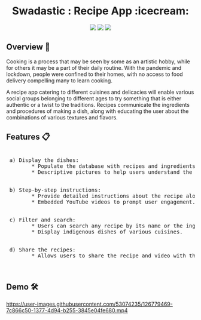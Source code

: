 <h1 align="center">Swadastic : Recipe App :icecream: </h1> 

<p align="center">
  <img src="https://img.shields.io/badge/uses%20internet-ffbf00?style=for-the-badge&logo=internet&logoColor=white">
  <img src="https://forthebadge.com/images/badges/built-for-android.svg">
  <img src="https://img.shields.io/badge/Kotlin-4e1400?&style=for-the-badge&logo=kotlin&logoColor=white">
</p>


## Overview :memo:

Cooking is a process that may be seen by some as an artistic hobby, while for others it may be a part of their daily routine. With the pandemic and lockdown, people were confined to their homes, with no access to food delivery compelling many to learn cooking. <br /> 

A recipe app catering to different cuisines and delicacies will enable various social groups belonging to different ages to try something that is either authentic or a twist to the traditions. Recipes communicate the ingredients and procedures of making a dish, along with educating the user about the combinations of various textures and flavors.


## Features :clipboard:
 
 <pre>
 
 a) Display the dishes: 
        * Populate the database with recipes and ingredients from APIs. 
        * Descriptive pictures to help users understand the final dish. <br />

 b) Step-by-step instructions: 
        * Provide detailed instructions about the recipe along with the exact measurements of ingredients.
        * Embedded YouTube videos to prompt user engagement. <br />

 c) Filter and search:  
        * Users can search any recipe by its name or the ingredients.
        * Display indigenous dishes of various cuisines. <br />
        
 d) Share the recipes: 
        * Allows users to share the recipe and video with their friends and family. <br />

</pre>

## Demo 🛠️


https://user-images.githubusercontent.com/53074235/126779469-7c866c50-1377-4d94-b255-3845e04fe680.mp4


